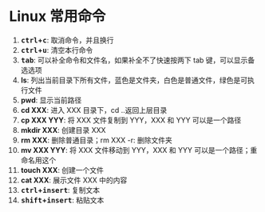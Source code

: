 # Linux 常用命令

1. **<kbd>ctrl</kbd>+<kbd>c</kbd>**: 取消命令，并且换行
2. **<kbd>ctrl</kbd>+<kbd>u</kbd>**: 清空本行命令
3. **<kbd>tab</kbd>**: 可以补全命令和文件名，如果补全不了快速按两下 tab 键，可以显示备选选项
4. **ls**: 列出当前目录下所有文件，蓝色是文件夹，白色是普通文件，绿色是可执行文件
5. **pwd**: 显示当前路径
6. **cd XXX**: 进入 XXX 目录下，cd ..返回上层目录
7. **cp XXX YYY**: 将 XXX 文件复制到 YYY，XXX 和 YYY 可以是一个路径
8. **mkdir XXX**: 创建目录 XXX
9. **rm XXX**: 删除普通目录；rm XXX -r: 删除文件夹
10. **mv XXX YYY**: 将 XXX 文件移动到 YYY，XXX 和 YYY 可以是一个路径；重命名用这个
11. **touch XXX**: 创建一个文件
12. **cat XXX**: 展示文件 XXX 中的内容
13. **<kbd>ctrl</kbd>+<kbd>insert</kbd>**: 复制文本
14. **<kbd>shift</kbd>+<kbd>insert</kbd>**: 粘贴文本
